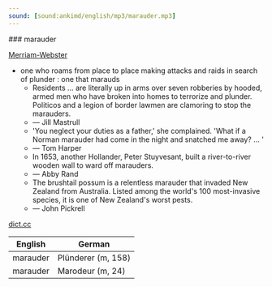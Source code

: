 ```yaml
---
sound: [sound:ankimd/english/mp3/marauder.mp3]
---
```


\### marauder

[Merriam-Webster](https://www.merriam-webster.com/dictionary/marauder)

- one who roams from place to place making attacks and raids in search of plunder : one that marauds
    - Residents … are literally up in arms over seven robberies by hooded, armed men who have broken into homes to terrorize and plunder. Politicos and a legion of border lawmen are clamoring to stop the marauders.
    - — Jill Mastrull
    - 'You neglect your duties as a father,' she complained. 'What if a Norman marauder had come in the night and snatched me away? … '
    - — Tom Harper
    - In 1653, another Hollander, Peter Stuyvesant, built a river-to-river wooden wall to ward off marauders.
    - — Abby Rand
    - The brushtail possum is a relentless marauder that invaded New Zealand from Australia. Listed among the world's 100 most-invasive species, it is one of New Zealand's worst pests.
    - — John Pickrell

[dict.cc](https://www.dict.cc/marauder)

| English        | German       |
| -------------- | ------------ |
| marauder | Plünderer (m, 158) |
| marauder | Marodeur (m, 24) |
